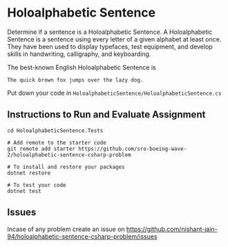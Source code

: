 # Holoalphabetic Sentence

Determine if a sentence is a Holoalphabetic Sentence. A Holoalphabetic Sentence is a sentence using every letter of a given alphabet at least once. They have been used to display typefaces, test equipment, and develop skills in handwriting, calligraphy, and keyboarding.

The best-known English Holoalphabetic Sentence is

    The quick brown fox jumps over the lazy dog.

Put down your code in `HoloalphabeticSentence/HoloalphabeticSentence.cs`

## Instructions to Run and Evaluate Assignment

```
cd HoloalphabeticSentence.Tests

# Add remote to the starter code
git remote add starter https://github.com/sro-boeing-wave-2/holoalphabetic-sentence-csharp-problem

# To install and restore your packages
dotnet restore

# To test your code
dotnet test
```

## Issues

Incase of any problem create an issue on https://github.com/nishant-jain-94/holoalphabetic-sentence-csharp-problem/issues